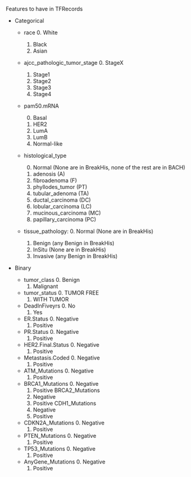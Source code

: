 Features to have in TFRecords


* Categorical
  * race
      0. White
      1. Black
      2. Asian

  * ajcc_pathologic_tumor_stage
    0. StageX
    1. Stage1
    2. Stage2
    3. Stage3
    4. Stage4
  * pam50.mRNA

    0. Basal
    1. HER2
    2. LumA
    3. LumB
    4. Normal-like
  * histological_type

    0. Normal (None are in BreakHis, none of the rest are in BACH)
    1. adenosis                  (A)
    2. fibroadenoma              (F)
    3. phyllodes_tumor           (PT)
    4. tubular_adenoma           (TA)
    5. ductal_carcinoma          (DC)
    6. lobular_carcinoma         (LC)
    7. mucinous_carcinoma        (MC)
    8. papillary_carcinoma       (PC)

  * tissue_pathology:
    0. Normal    (None are in BreakHis)
    1. Benign    (any Benign in BreakHis)
    2. InSitu    (None are in BreakHis)
    3. Invasive  (any Benign in BreakHis)


* Binary
  * tumor_class
    0. Benign
    1. Malignant 
  * tumor_status
    0. TUMOR FREE
    1. WITH TUMOR
  * DeadInFiveyrs
    0. No
    1. Yes
  * ER.Status
    0. Negative
    1. Positive
  * PR.Status
    0. Negative
    1. Positive
  * HER2.Final.Status
    0. Negative
    1. Positive
  * Metastasis.Coded
    0. Negative
    1. Positive
  * ATM_Mutations
    0. Negative
    1. Positive
  * BRCA1_Mutations
    0. Negative
    1. Positive
  BRCA2_Mutations
    0. Negative
    1. Positive
  CDH1_Mutations
    0. Negative
    1. Positive
  * CDKN2A_Mutations
    0. Negative
    1. Positive
  * PTEN_Mutations
    0. Negative
    1. Positive
  * TP53_Mutations
    0. Negative
    1. Positive
  * AnyGene_Mutations
    0. Negative
    1. Positive

